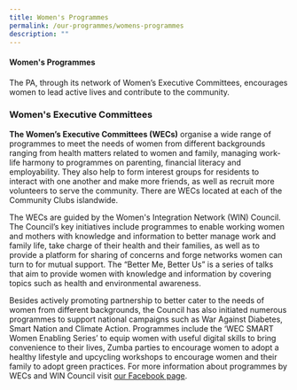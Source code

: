 ```yaml
---
title: Women's Programmes
permalink: /our-programmes/womens-programmes
description: ""
---
```

#### Women's Programmes
#### 
The PA, through its network of Women’s Executive Committees, encourages women to lead active lives and contribute to the community.

### Women's Executive Committees
**The Women’s Executive Committees (WECs)** organise a wide range of programmes to meet the needs of women from different backgrounds ranging from health matters related to women and family, managing work-life harmony to programmes on parenting, financial literacy and employability. They also help to form interest groups for residents to interact with one another and make more friends, as well as recruit more volunteers to serve the community. There are WECs located at each of the Community Clubs islandwide.

The WECs are guided by the Women's Integration Network (WIN) Council. The Council’s key initiatives include programmes to enable working women and mothers with knowledge and information to better manage work and family life, take charge of their health and their families, as well as to provide a platform for sharing of concerns and forge networks women can turn to for mutual support. The “Better Me, Better Us” is a series of talks that aim to provide women with knowledge and information by covering topics such as health and environmental awareness.




Besides actively promoting partnership to better cater to the needs of women from different backgrounds, the Council has also initiated numerous programmes to support national campaigns such as War Against Diabetes, Smart Nation and Climate Action. Programmes include the ‘WEC SMART Women Enabling Series’ to equip women with useful digital skills to bring convenience to their lives, Zumba parties to encourage women to adopt a healthy lifestyle and upcycling workshops to encourage women and their family to adopt green practices. For more information about programmes by WECs and WIN Council visit [our Facebook page](https://www.facebook.com/PAWIN.sg/).


